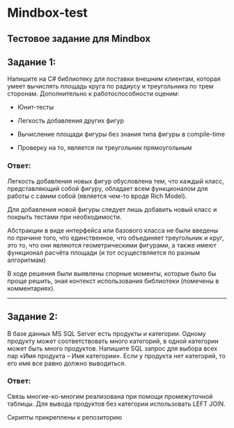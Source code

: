 # Mindbox-test

## Тестовое задание для Mindbox

## Задание 1:

Напишите на C# библиотеку для поставки внешним клиентам, которая умеет вычислять площадь круга по радиусу и треугольника по трем сторонам. Дополнительно к работоспособности оценим:

- Юнит-тесты

- Легкость добавления других фигур

- Вычисление площади фигуры без знания типа фигуры в compile-time

- Проверку на то, является ли треугольник прямоугольным
  

### Ответ:

Легкость добавления новых фигур обусловлена тем, что каждый класс, представляющий собой фигуру, обладает всем функционалом для работы с самим собой (является чем-то вроде Rich Model).

Для добавления новой фигуры следует лишь добавить новый класс и покрыть тестами при необходимости.

Абстракции в виде интерфейса или базового класса не были введены по причине того, что единственное, что объединяет треугольник и круг, это то, что они являются геометрическими фигурами, а также имеют функционал расчёта площади (и тот осуществляется по разным алгоритмам)

В ходе решения были выявлены спорные моменты, которые было бы проще решить, зная контекст использования библиотеки (помечены в комментариях).

---

## Задание 2:

В базе данных MS SQL Server есть продукты и категории. Одному продукту может соответствовать много категорий, в одной категории может быть много продуктов. Напишите SQL запрос для выбора всех пар «Имя продукта – Имя категории». Если у продукта нет категорий, то его имя все равно должно выводиться.

### Ответ:

Связь многие-ко-многим реализована при помощи промежуточной таблицы. Для вывода продуктов без категории использовать LEFT JOIN.

Скрипты прикреплены к репозиторию
